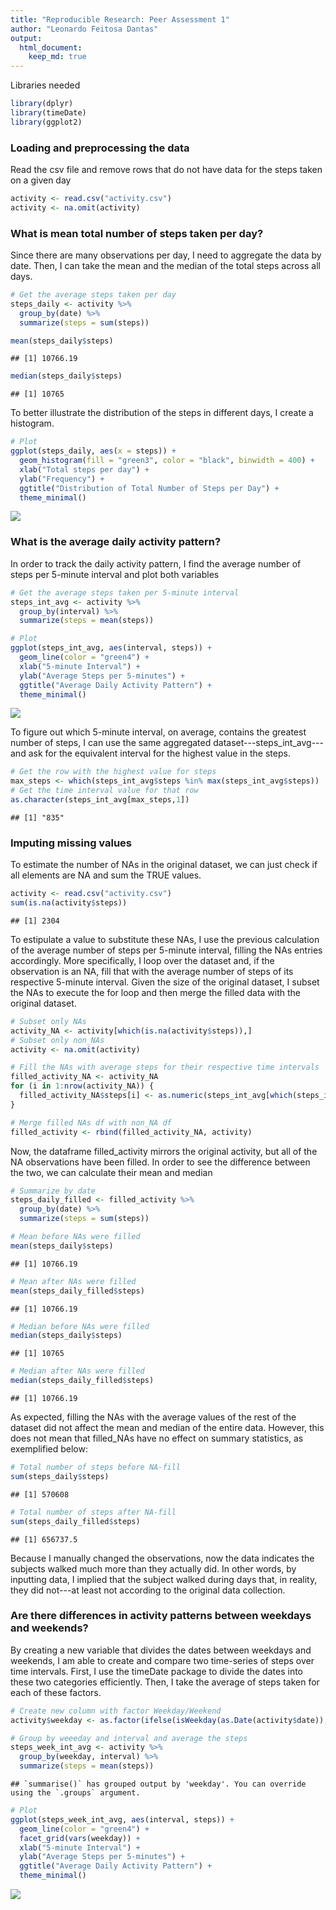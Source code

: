 ```yaml
---
title: "Reproducible Research: Peer Assessment 1"
author: "Leonardo Feitosa Dantas"
output:
  html_document:
    keep_md: true
---
```


Libraries needed

```r
library(dplyr)
library(timeDate)
library(ggplot2)
```

### Loading and preprocessing the data
Read the csv file and remove rows that do not have data for the steps taken on a given day

```r
activity <- read.csv("activity.csv")
activity <- na.omit(activity)
```

### What is mean total number of steps taken per day?
Since there are many observations per day, I need to aggregate the data by date. Then, I can take the mean and the median of the total steps across all days.

```r
# Get the average steps taken per day
steps_daily <- activity %>%
  group_by(date) %>%
  summarize(steps = sum(steps))
```


```r
mean(steps_daily$steps)
```

```
## [1] 10766.19
```

```r
median(steps_daily$steps)
```

```
## [1] 10765
```

To better illustrate the distribution of the steps in different days, I create a histogram.

```r
# Plot
ggplot(steps_daily, aes(x = steps)) +
  geom_histogram(fill = "green3", color = "black", binwidth = 400) +
  xlab("Total steps per day") +
  ylab("Frequency") +
  ggtitle("Distribution of Total Number of Steps per Day") +
  theme_minimal()
```

![](PA1_template_files/figure-html/unnamed-chunk-5-1.png)<!-- -->

### What is the average daily activity pattern?

In order to track the daily activity pattern, I find the average number of steps per 5-minute interval and plot both variables

```r
# Get the average steps taken per 5-minute interval
steps_int_avg <- activity %>%
  group_by(interval) %>%
  summarize(steps = mean(steps))

# Plot
ggplot(steps_int_avg, aes(interval, steps)) +
  geom_line(color = "green4") +
  xlab("5-minute Interval") +
  ylab("Average Steps per 5-minutes") +
  ggtitle("Average Daily Activity Pattern") +
  theme_minimal()
```

![](PA1_template_files/figure-html/unnamed-chunk-6-1.png)<!-- -->

To figure out which 5-minute interval, on average, contains the greatest number of steps, I can use the same aggregated dataset---steps_int_avg---and ask for the equivalent interval for the highest value in the steps.

```r
# Get the row with the highest value for steps
max_steps <- which(steps_int_avg$steps %in% max(steps_int_avg$steps))
# Get the time interval value for that row
as.character(steps_int_avg[max_steps,1])
```

```
## [1] "835"
```

### Imputing missing values
To estimate the number of NAs in the original dataset, we can just check if all elements are NA and sum the TRUE values.

```r
activity <- read.csv("activity.csv")
sum(is.na(activity$steps))
```

```
## [1] 2304
```

To estipulate a value to substitute these NAs, I use the previous calculation of the average number of steps per 5-minute interval, filling the NAs entries accordingly. More specifically, I loop over the dataset and, if the observation is an NA, fill that with the average number of steps of its respective 5-minute interval. Given the size of the original dataset, I subset the NAs to execute the for loop and then merge the filled data with the original dataset.


```r
# Subset only NAs
activity_NA <- activity[which(is.na(activity$steps)),]
# Subset only non_NAs
activity <- na.omit(activity)

# Fill the NAs with average steps for their respective time intervals
filled_activity_NA <- activity_NA
for (i in 1:nrow(activity_NA)) {
  filled_activity_NA$steps[i] <- as.numeric(steps_int_avg[which(steps_int_avg$interval %in% activity_NA$interval[i]),2])
}

# Merge filled NAs df with non_NA df
filled_activity <- rbind(filled_activity_NA, activity)
```

Now, the dataframe filled_activity mirrors the original activity, but all of the NA observations have been filled. In order to see the difference between the two, we can calculate their mean and median

```r
# Summarize by date
steps_daily_filled <- filled_activity %>%
  group_by(date) %>%
  summarize(steps = sum(steps))

# Mean before NAs were filled
mean(steps_daily$steps)
```

```
## [1] 10766.19
```

```r
# Mean after NAs were filled
mean(steps_daily_filled$steps)
```

```
## [1] 10766.19
```

```r
# Median before NAs were filled
median(steps_daily$steps)
```

```
## [1] 10765
```

```r
# Median after NAs were filled
median(steps_daily_filled$steps)
```

```
## [1] 10766.19
```

As expected, filling the NAs with the average values of the rest of the dataset did not affect the mean and median of the entire data. However, this does not mean that filled_NAs have no effect on summary statistics, as exemplified below:

```r
# Total number of steps before NA-fill
sum(steps_daily$steps)
```

```
## [1] 570608
```

```r
# Total number of steps after NA-fill
sum(steps_daily_filled$steps)
```

```
## [1] 656737.5
```

Because I manually changed the observations, now the data indicates the subjects walked much more than they actually did. In other words, by inputting data, I implied that the subject walked during days that, in reality, they did not---at least not according to the original data collection. 

### Are there differences in activity patterns between weekdays and weekends?

By creating a new variable that divides the dates between weekdays and weekends, I am able to create and compare two time-series of steps over time intervals. First, I use the timeDate package to divide the dates into these two categories efficiently. Then, I take the average of steps taken for each of these factors.


```r
# Create new column with factor Weekday/Weekend
activity$weekday <- as.factor(ifelse(isWeekday(as.Date(activity$date)), "Weekday", "Weekend"))

# Group by weeeday and interval and average the steps
steps_week_int_avg <- activity %>%
  group_by(weekday, interval) %>%
  summarize(steps = mean(steps))
```

```
## `summarise()` has grouped output by 'weekday'. You can override using the `.groups` argument.
```

```r
# Plot
ggplot(steps_week_int_avg, aes(interval, steps)) +
  geom_line(color = "green4") +
  facet_grid(vars(weekday)) +
  xlab("5-minute Interval") +
  ylab("Average Steps per 5-minutes") +
  ggtitle("Average Daily Activity Pattern") +
  theme_minimal()
```

![](PA1_template_files/figure-html/unnamed-chunk-12-1.png)<!-- -->

